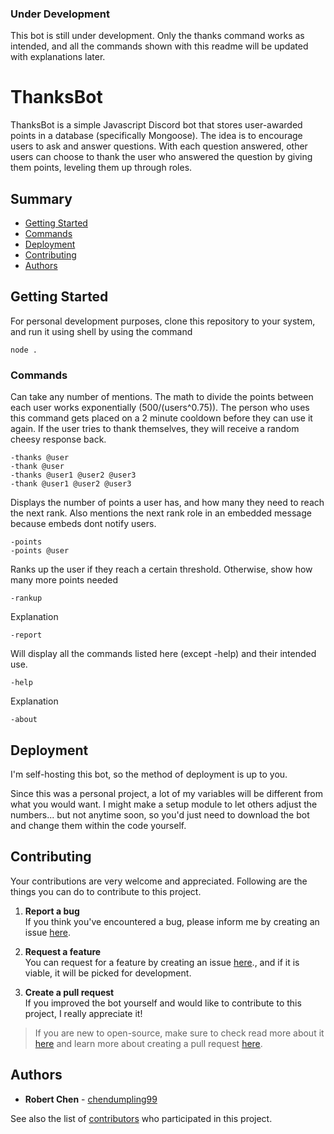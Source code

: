 ### Under Development

This bot is still under development. Only the thanks command works as intended, and all the commands shown with this readme will be updated with explanations later.

# ThanksBot

ThanksBot is a simple Javascript Discord bot that stores user-awarded points in a database (specifically Mongoose). The idea is to encourage users to ask and answer questions. With each question answered, other users can choose to thank the user who answered the question by giving them points, leveling them up through roles.

## Summary

  - [Getting Started](#getting-started)
  - [Commands](#commands)
  - [Deployment](#deployment)
  - [Contributing](#contributing)
  - [Authors](#authors)

## Getting Started

For personal development purposes, clone this repository to your system, and run it using shell by using the command

    node .

### Commands

Can take any number of mentions. The math to divide the points between each user works exponentially (500/(users^0.75)). The person who uses this command gets placed on a 2 minute cooldown before they can use it again. If the user tries to thank themselves, they will receive a random cheesy response back.

    -thanks @user
    -thank @user
    -thanks @user1 @user2 @user3
    -thank @user1 @user2 @user3

Displays the number of points a user has, and how many they need to reach the next rank. Also mentions the next rank role in an embedded message because embeds dont notify users.

    -points
    -points @user

Ranks up the user if they reach a certain threshold. Otherwise, show how many more points needed

    -rankup

Explanation

    -report

Will display all the commands listed here (except -help) and their intended use.

    -help

Explanation

    -about

## Deployment

I'm self-hosting this bot, so the method of deployment is up to you.

Since this was a personal project, a lot of my variables will be different from what you would want. I might make a setup module to let others adjust the numbers... but not anytime soon, so you'd just need to download the bot and change them within the code yourself.

## Contributing

Your contributions are very welcome and appreciated. Following are the things you can do to contribute to this project.

1. **Report a bug** <br>
If you think you've encountered a bug, please inform me by creating an issue [here](https://github.com/chendumpling99/ThanksBot/issues).

2. **Request a feature** <br>
You can request for a feature by creating an issue [here](https://github.com/chendumpling99/ThanksBot/issues)., and if it is viable, it will be picked for development.

3. **Create a pull request** <br>
If you improved the bot yourself and would like to contribute to this project, I really appreciate it!

> If you are new to open-source, make sure to check read more about it [here](https://www.digitalocean.com/community/tutorial_series/an-introduction-to-open-source) and learn more about creating a pull request [here](https://www.digitalocean.com/community/tutorials/how-to-create-a-pull-request-on-github).

## Authors

  - **Robert Chen** -
    [chendumpling99](https://github.com/chendumpling99)

See also the list of
[contributors](https://github.com/chendumpling99/ThanksBot/contributors)
who participated in this project.